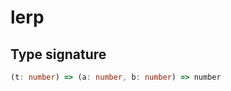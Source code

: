 # lerp

## Type signature

<!-- prettier-ignore-start -->
```typescript
(t: number) => (a: number, b: number) => number
```
<!-- prettier-ignore-end -->
